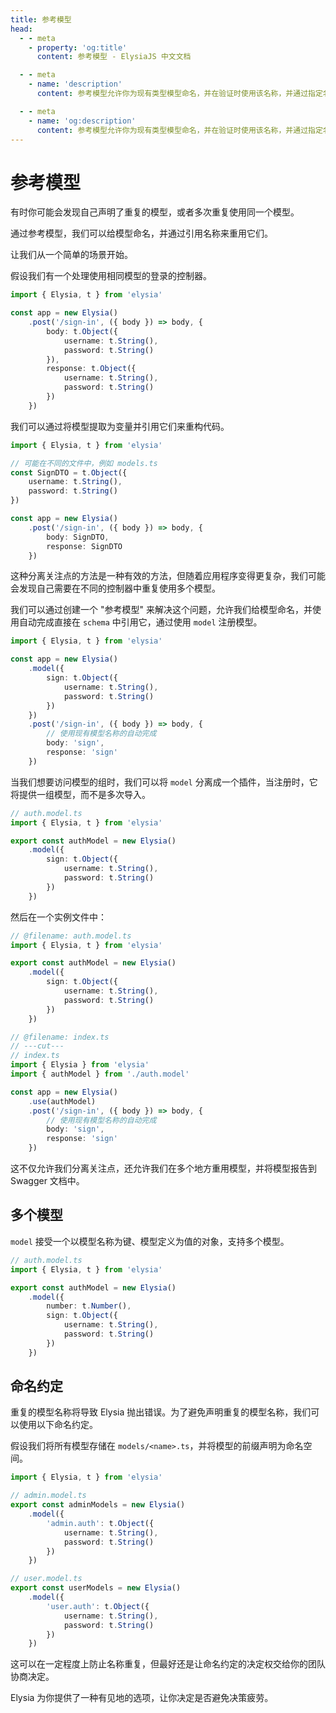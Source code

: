 ```yaml
---
title: 参考模型
head:
  - - meta
    - property: 'og:title'
      content: 参考模型 - ElysiaJS 中文文档

  - - meta
    - name: 'description'
      content: 参考模型允许你为现有类型模型命名，并在验证时使用该名称，并通过指定名称在生命周期事件或 "handler.guard" 中引用模型。

  - - meta
    - name: 'og:description'
      content: 参考模型允许你为现有类型模型命名，并在验证时使用该名称，并通过指定名称在生命周期事件或 "handler.guard" 中引用模型。
---
```


# 参考模型

有时你可能会发现自己声明了重复的模型，或者多次重复使用同一个模型。

通过参考模型，我们可以给模型命名，并通过引用名称来重用它们。

让我们从一个简单的场景开始。

假设我们有一个处理使用相同模型的登录的控制器。

```typescript twoslash
import { Elysia, t } from 'elysia'

const app = new Elysia()
    .post('/sign-in', ({ body }) => body, {
        body: t.Object({
            username: t.String(),
            password: t.String()
        }),
        response: t.Object({
            username: t.String(),
            password: t.String()
        })
    })
```

我们可以通过将模型提取为变量并引用它们来重构代码。

```typescript twoslash
import { Elysia, t } from 'elysia'

// 可能在不同的文件中，例如 models.ts
const SignDTO = t.Object({
    username: t.String(),
    password: t.String()
})

const app = new Elysia()
    .post('/sign-in', ({ body }) => body, {
        body: SignDTO,
        response: SignDTO
    })
```

这种分离关注点的方法是一种有效的方法，但随着应用程序变得更复杂，我们可能会发现自己需要在不同的控制器中重复使用多个模型。

我们可以通过创建一个 "参考模型" 来解决这个问题，允许我们给模型命名，并使用自动完成直接在 `schema` 中引用它，通过使用 `model` 注册模型。

```typescript twoslash
import { Elysia, t } from 'elysia'

const app = new Elysia()
    .model({
        sign: t.Object({
            username: t.String(),
            password: t.String()
        })
    })
    .post('/sign-in', ({ body }) => body, {
        // 使用现有模型名称的自动完成
        body: 'sign',
        response: 'sign'
    })
```

当我们想要访问模型的组时，我们可以将 `model` 分离成一个插件，当注册时，它将提供一组模型，而不是多次导入。

```typescript twoslash
// auth.model.ts
import { Elysia, t } from 'elysia'

export const authModel = new Elysia()
    .model({
        sign: t.Object({
            username: t.String(),
            password: t.String()
        })
    })
```

然后在一个实例文件中：

```typescript twoslash
// @filename: auth.model.ts
import { Elysia, t } from 'elysia'

export const authModel = new Elysia()
    .model({
        sign: t.Object({
            username: t.String(),
            password: t.String()
        })
    })

// @filename: index.ts
// ---cut---
// index.ts
import { Elysia } from 'elysia'
import { authModel } from './auth.model'

const app = new Elysia()
    .use(authModel)
    .post('/sign-in', ({ body }) => body, {
        // 使用现有模型名称的自动完成
        body: 'sign',
        response: 'sign'
    })
```

这不仅允许我们分离关注点，还允许我们在多个地方重用模型，并将模型报告到 Swagger 文档中。

## 多个模型

`model` 接受一个以模型名称为键、模型定义为值的对象，支持多个模型。

```typescript twoslash
// auth.model.ts
import { Elysia, t } from 'elysia'

export const authModel = new Elysia()
    .model({
        number: t.Number(),
        sign: t.Object({
            username: t.String(),
            password: t.String()
        })
    })
```

## 命名约定

重复的模型名称将导致 Elysia 抛出错误。为了避免声明重复的模型名称，我们可以使用以下命名约定。

假设我们将所有模型存储在 `models/<name>.ts`，并将模型的前缀声明为命名空间。

```typescript twoslash
import { Elysia, t } from 'elysia'

// admin.model.ts
export const adminModels = new Elysia()
    .model({
        'admin.auth': t.Object({
            username: t.String(),
            password: t.String()
        })
    })

// user.model.ts
export const userModels = new Elysia()
    .model({
        'user.auth': t.Object({
            username: t.String(),
            password: t.String()
        })
    })
```

这可以在一定程度上防止名称重复，但最好还是让命名约定的决定权交给你的团队协商决定。

Elysia 为你提供了一种有见地的选项，让你决定是否避免决策疲劳。
